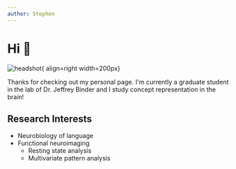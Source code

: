 ```yaml
---
author: Stephen
---
```


# Hi :wave: 

![headshot](/people/smazurchuk.jpg){ align=right width=200px}

Thanks for checking out my personal page. I'm currently a graduate student in the lab of Dr. Jeffrey Binder and I study concept representation in the brain!

## Research Interests
* Neurobiology of language
* Functional neuroimaging
    * Resting state analysis
    * Multivariate pattern analysis
